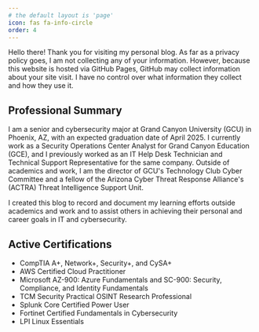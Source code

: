```yaml
---
# the default layout is 'page'
icon: fas fa-info-circle
order: 4
---
```


Hello there! Thank you for visiting my personal blog. As far as a privacy policy goes, I am not collecting any of your information. However, because this website is hosted via GitHub Pages, GitHub may collect information about your site visit. I have no control over what information they collect and how they use it.

## Professional Summary

I am a senior and cybersecurity major at Grand Canyon University (GCU) in Phoenix, AZ, with an expected graduation date of April 2025. I currently work as a Security Operations Center Analyst for Grand Canyon Education (GCE), and I previously worked as an IT Help Desk Technician and Technical Support Representative for the same company. Outside of academics and work, I am the director of GCU's Technology Club Cyber Committee and a fellow of the Arizona Cyber Threat Response Alliance's (ACTRA) Threat Intelligence Support Unit.

I created this blog to record and document my learning efforts outside academics and work and to assist others in achieving their personal and career goals in IT and cybersecurity.

## Active Certifications

- CompTIA A+, Network+, Security+, and CySA+
- AWS Certified Cloud Practitioner
- Microsoft AZ-900: Azure Fundamentals and SC-900: Security, Compliance, and Identity Fundamentals
- TCM Security Practical OSINT Research Professional
- Splunk Core Certified Power User
- Fortinet Certified Fundamentals in Cybersecurity
- LPI Linux Essentials
